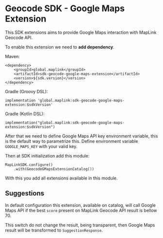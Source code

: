 # Geocode SDK - Google Maps Extension

This SDK extensions aims to provide Google Maps interaction with MapLink Geocode API.

To enable this extension we need to **add dependency**.

Maven:

    <dependency>
        <groupId>global.maplink</groupId>
        <artifactId>sdk-geocode-google-maps-extension</artifactId>
        <version>${sdk.version}</version>
    </dependency>

Gradle (Groovy DSL):

    implementation 'global.maplink:sdk-geocode-google-maps-extension:$sdkVersion'

Gradle (Kotlin DSL):

    implementation("global.maplink:sdk-geocode-google-maps-extension:$sdkVersion")


After that we need to define Google Maps API key environment variable, this is the default way to parametrize this.
Define environment variable `GOOGLE_MAPS_KEY` with your valid key.

Then at SDK initialization add this module:
    
    MapLinkSDK.configure()
        .with(GeocodeGMapsExtensionCatalog()) 

With this you add all extensions available in this module.

## Suggestions

In default configuration this extension, available on catalog, will call Google Maps API if
 the best `score` present on MapLink Geocode API result is bellow 70. 

This switch do not change the result, being transparent, 
then Google Maps result will be transformed to `SuggestionResponse`.
